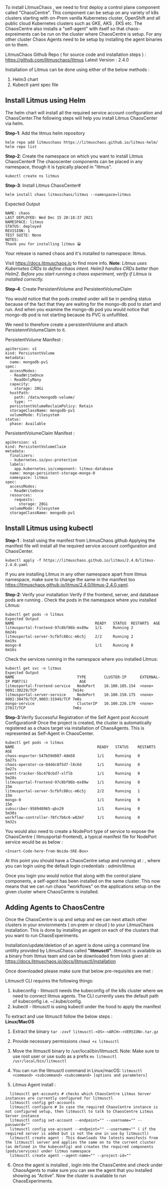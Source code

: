 To install LitmusChaos , we need to first deploy a control plane component called "ChaosCentre". This component can be setup on  any variety of k8s clusters starting with on-Prem vanilla Kubernetes cluster, OpenShift and all public cloud Kubernetes clusters such as GKE, AKS , EKS etc. The ChaosCentre also installs a "self-agent" with itself so that chaos-expreiments can be run on the cluster where ChaosCentre is setup. For any other cluster Chaos Agents need to be setup by installing the agent binaries on to them. 

LitmusChaos Github Repo ( for source code and installation steps ) : https://github.com/litmuschaos/litmus 
Latest Version : 2.4.0 

Installation of Litmus can be done using either of the below methods : 
1. Helm3 chart
2. Kubectl yaml spec file

## Install Litmus using Helm

The helm chart will install all the required service account configuration and ChaosCenter.The following steps will help you install Litmus ChaosCenter via helm.

**Step-1**: Add the litmus helm repository

```
helm repo add litmuschaos https://litmuschaos.github.io/litmus-helm/
helm repo list
```

**Step-2**: Create the namespace on which you want to install Litmus ChaosCenter#
The chaoscenter components can be placed in any namespace, though it is typically placed in "litmus".

``kubectl create ns litmus``

**Step-3**: Install Litmus ChaosCenter#

``helm install chaos litmuschaos/litmus --namespace=litmus``

Expected Output
```
NAME: chaos
LAST DEPLOYED: Wed Dec 15 20:18:37 2021
NAMESPACE: litmus
STATUS: deployed
REVISION: 1
TEST SUITE: None
NOTES:
Thank you for installing litmus 😀
```
Your release is named chaos and it's installed to namespace: litmus.

Visit https://docs.litmuschaos.io to find more info.
**Note**: *Litmus uses Kubernetes CRDs to define chaos intent. Helm3 handles CRDs better than Helm2. Before you start running a chaos experiment, verify if Litmus is installed correctly.*

**Step-4**: Create PersistentVolume and PersistentVolumeClaim 

You would notice that the pods created under will be in pending status because of the fact that they are waiting for the mongo-db pod to start and run. And when you examine the mongo-db pod you would notice that mongo-db pod is not starting because its PVC is unfulfilled. 

We need to therefore create a persistentVolume and attach PersistenntVolumeClaim to it. 

PersistentVolume Manifest :

```
apiVersion: v1
kind: PersistentVolume
metadata:
  name: mongodb-pv1
spec:
  accessModes:
  - ReadWriteOnce
  - ReadOnlyMany
  capacity:
    storage: 20Gi
  hostPath:
    path: /data/mongodb-volume/
    type: ""
  persistentVolumeReclaimPolicy: Retain
  storageClassName: mongodb-pv1
  volumeMode: Filesystem
status:
  phase: Available
```

PersistentVolumeClaim Manifest :

```
apiVersion: v1
kind: PersistentVolumeClaim
metadata:
  finalizers:
  - kubernetes.io/pvc-protection
  labels:
    app.kubernetes.io/component: litmus-database
  name: mongo-persistent-storage-mongo-0
  namespace: litmus
spec:
  accessModes:
  - ReadWriteOnce
  resources:
    requests:
      storage: 20Gi
  volumeMode: Filesystem
  storageClassName: mongodb-pv1
```


## Install Litmus using kubectl

**Step-1** : Install using the manifest from LitmusChaos github
Applying the manifest file will install all the required service account configuration and ChaosCenter.

``kubectl apply -f https://litmuschaos.github.io/litmus/2.4.0/litmus-2.4.0.yaml``

If you are installing Litmus in any other namespace apart from litmus namespace, make sure to change the same in the manifest too https://litmuschaos.github.io/litmus/2.4.0/litmus-2.4.0.yaml.

**Step-2**: Verify your installation
Verify if the frontend, server, and database pods are running . Check the pods in the namespace where you installed Litmus:
```
kubectl get pods -n litmus
Expected Output
NAME                                    READY   STATUS  RESTARTS  AGE
litmusportal-frontend-97c8bf86b-mx89w   1/1     Running 2         6m24s
litmusportal-server-5cfbfc88cc-m6c5j    2/2     Running 2         6m19s
mongo-0                                 1/1     Running 0         6m16s
```
Check the services running in the namespace where you installed Litmus:
```
kubectl get svc -n litmus
Expected Output
NAME                            TYPE        CLUSTER-IP      EXTERNAL-IP PORT(S)                       AGE
litmusportal-frontend-service   NodePort    10.100.105.154  <none>      9091:30229/TCP                7m14s
litmusportal-server-service     NodePort    10.100.150.175  <none>      9002:30479/TCP,9003:31949/TCP 7m8s
mongo-service                   ClusterIP   10.100.226.179  <none>      27017/TCP                     7m6s
```

**Step-3**:Verify Successful Registration of the Self Agent post Account Configuration#
Once the project is created, the cluster is automatically registered as a chaos target via installation of ChaosAgents. This is represented as Self-Agent in ChaosCenter.
```
kubectl get pods -n litmus
NAME                                     READY   STATUS    RESTARTS   AGE
chaos-exporter-547b59d887-4dm58          1/1     Running   0          5m27s
chaos-operator-ce-84ddc8f5d7-l8c6d       1/1     Running   0          5m27s
event-tracker-5bc478cbd7-xlflb           1/1     Running   0          5m28s
litmusportal-frontend-97c8bf86b-mx89w    1/1     Running   0          15m
litmusportal-server-5cfbfc88cc-m6c5j     2/2     Running   1          15m
mongo-0                                  1/1     Running   0          15m
subscriber-958948965-qbx29               1/1     Running   0          5m30s
workflow-controller-78fc7b6c6-w82m7      1/1     Running   0          5m32s
```
You would also need to create a NodePort type of service to expose the ChaosCentre ( litmusportal-frontend), a typical manifest file for NodePort service would be as below :
 ```
 <Insert-Code-here-from-Noida-SRE-Box>
 ``` 
At this point you should have a ChaosCentre setup and running at : <Insert-URL> , where you can login using the default login credentials : *admin/litmus*

 Once you login you would notice that along with the control plane components, a self-agent has been installed on the same cluster. This now means that we can run chaos "workflows" on the applications setup on the given cluster where ChaosCentre is installed. 

## Adding Agents to ChaosCentre 
Once the ChaosCentre is up and setup and we can next attach other clusters in your enviornments ( on-prem or cloud ) to your LitmusChaos installation. This is done by installing an agent on each of the clusters that you want to run ChaosExperiments. 

Installation/update/deletion of an agent is done using a command line untility provided by LitmusChaos called **"litmusctl"**. litmusctl is available as a binary from litmus team and can be downloaded from links given at : https://docs.litmuschaos.io/docs/litmusctl/installation 

Once downloaded please make sure that below pre-requisites are met :
  
Litmusctl CLI requires the following things:

1. kubeconfig - litmusctl needs the kubeconfig of the k8s cluster where we need to connect litmus agents. The CLI currently uses the default path of kubeconfig i.e. ~/.kube/config.
2. kubectl - litmusctl is using kubectl under the hood to apply the manifest

To extract and use litmusctl follow the below steps :     
**Linux/MacOS**
1. Extract the binary
``tar -zxvf litmusctl-<OS>-<ARCH>-<VERSION>.tar.gz``
  
2. Provide necessary permissions
``chmod +x litmusctl``
  
3. Move the litmusctl binary to /usr/local/bin/litmusctl. Note: Make sure to use root user or use sudo as a prefix
``mv litmusctl /usr/local/bin/litmusctl``
  
4. You can run the litmusctl command in Linux/macOS:
``litmusctl <command> <subcommand> <subcommand> [options and parameters]``
    
5. Litmus Agent install : 
```
  litmusctl get-accounts # checks which ChaosCentre Litmus Server instances are currently configured for litmusctl 
  litmusctl config get-accounts
  litmusctl configure # In case the required ChaosCentre instance is not configured setup, then litmusctl to talk to ChaosCentre Litmus Server instance 
  litmusctl config set-account --endpoint="" --username="" --password=""
  litmusctl config use-account --endpoint="" --username="" ( if the required server is added but is not the one in use by litmusctl)
  litmusctl create agent : This downloads the latests manifests from the litmusctl server and applies the same on to the current cluster (as defined in the kubeconfig) and creates the required components (pods/services) under litmus namespace
  litmusctl create agent --agent-name="" --project-id=""
 ```
6. Once the agent is installed , login into the ChaosCentre and check under ChaosAgents to make sure you can see the agent that you installed showing as "Active". Now the cluster is available to run ChaosExperiments. 
  
